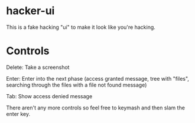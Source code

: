 # hacker-ui
This is a fake hacking "ui" to make it look like you're hacking.

# Controls
Delete: Take a screenshot

Enter: Enter into the next phase (access granted message, tree with "files", searching through the files with a file not found message)

Tab: Show access denied message

There aren't any more controls so feel free to keymash and then slam the enter key.
